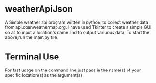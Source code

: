 # weatherApiJson
A Simple weather api program written in python, to collect weather data from api.openweathermap.org.
I have used Tkinter to create a simple GUI so as to input a location's name and to output variuous data.
To start the above,run the main.py file.

# Terminal Use
For fast usage on the command line,just pass in the name(s) of your specific location(s) as the argument(s)

